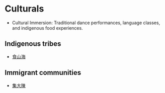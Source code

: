 # Culturals

- Cultural Immersion: Traditional dance performances, language classes, and indigenous food experiences.

## Indigenous tribes

- [食山海](https://www.homehualien.com/single-post/taiwancmo_hualien)

## Immigrant communities

- [集大陳](https://smiletaiwan.cw.com.tw/article/6763)
